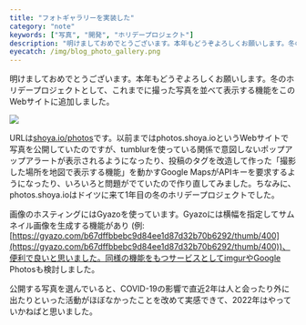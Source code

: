```yaml
---
title: "フォトギャラリーを実装した"
category: "note"
keywords: ["写真", "開発", "ホリデープロジェクト"]
description: "明けましておめでとうございます。本年もどうぞよろしくお願いします。冬のホリデープロジェクトとして、これまでに撮った写真を並べて表示する機能をこのWebサイトに追加しました。"
eyecatch: /img/blog_photo_gallery.png
---
```


明けましておめでとうございます。本年もどうぞよろしくお願いします。冬のホリデープロジェクトとして、これまでに撮った写真を並べて表示する機能をこのWebサイトに追加しました。

![ ](/img/blog_photo_gallery.png)

URLは[shoya.io/photos](https://shoya.io/photos)です。以前まではphotos.shoya.ioというWebサイトで写真を公開していたのですが、tumblurを使っている関係で意図しないポップアップアラートが表示されるようになったり、投稿のタグを改造して作った「撮影した場所を地図で表示する機能」を動かすGoogle MapsがAPIキーを要求するようになったり、いろいろと問題がでていたので作り直してみました。ちなみに、photos.shoya.ioはドイツに来て1年目の冬のホリデープロジェクトでした。

画像のホスティングにはGyazoを使っています。Gyazoには横幅を指定してサムネイル画像を生成する機能があり (例: [https://gyazo.com/b67dffbbebc9d84ee1d87d32b70b6292/thumb/400](https://gyazo.com/b67dffbbebc9d84ee1d87d32b70b6292/thumb/400))、便利で良いと思いました。同様の機能をもつサービスとしてimgurやGoogle Photosも検討しました。

公開する写真を選んでいると、COVID-19の影響で直近2年は人と会ったり外に出たりといった活動がほぼなかったことを改めて実感できて、2022年はやっていかねばと思いました。